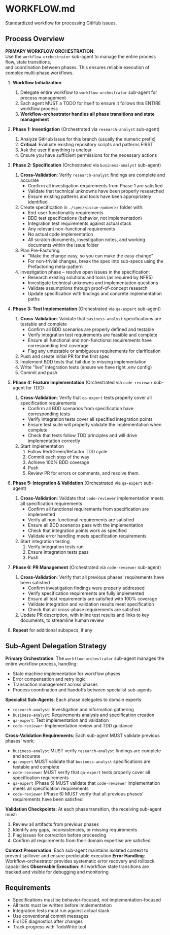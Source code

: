 # WORKFLOW.md

Standardized workflow for processing GitHub issues.

## Process Overview

**PRIMARY WORKFLOW ORCHESTRATION**:  
Use the `workflow-orchestrator` sub-agent to manage the entire process flow, state transitions,  
and coordination between phases. This ensures reliable execution of complex multi-phase workflows.

1. **Workflow Initialization**
   1. Delegate entire workflow to `workflow-orchestrator` sub-agent for process management
   1. Each agent MUST a TODO for itself to ensure it follows this ENTIRE workflow process
   1. **Workflow-orchestrator handles all phase transitions and state management**

2. **Phase 1: Investigation** (Orchestrated via `research-analyst` sub-agent)
   1. Analyze GitHub issue for this branch (usually the numeric prefix)
   1. **Critical**: Evaluate existing repository scripts and patterns FIRST
   1. Ask the user if anything is unclear
   1. Ensure you have sufficient permissions for the necessary actions

3. **Phase 2: Specification** (Orchestrated via `business-analyst` sub-agent)
   1. **Cross-Validation**: Verify `research-analyst` findings are complete and accurate
      - Confirm all investigation requirements from Phase 1 are satisfied
      - Validate that technical unknowns have been properly researched
      - Ensure existing patterns and tools have been appropriately identified
   1. Create specification in `./spec/<issue-number>/` folder with:
      - End-user functionality requirements
      - BDD test specifications (behavior, not implementation)
      - Integration test requirements against actual stack
      - Any relevant non-functional requirements
      - No actual code implementation
      - All scratch documents, investigation notes, and working documents within the issue folder
   1. Plan Pre-Factoring
      - "Make the change easy, so you can make the easy change"
      - For non-trivial changes, break the spec into sub-specs using the Prefactoring meta-pattern
   1. Investigation phase – resolve open issues in the specification:
      - Research existing solutions and tools (as required by NFR5)
      - Investigate technical unknowns and implementation questions
      - Validate assumptions through proof-of-concept research
      - Update specification with findings and concrete implementation paths

4. **Phase 3: Test Implementation** (Orchestrated via `qa-expert` sub-agent)
   1. **Cross-Validation**: Validate that `business-analyst` specifications are testable and complete
      - Confirm all BDD scenarios are properly defined and testable
      - Verify integration test requirements are feasible and complete  
      - Ensure all functional and non-functional requirements have corresponding test coverage
      - Flag any untestable or ambiguous requirements for clarification
   1. Push and create initial PR for the first spec
   1. Implement BDD tests that fail due to missing implementation
   1. Write "live" integration tests (ensure we have right .env config)
   1. Commit and push

5. **Phase 4: Feature Implementation** (Orchestrated via `code-reviewer` sub-agent for TDD)
   1. **Cross-Validation**: Verify that `qa-expert` tests properly cover all specification requirements
      - Confirm all BDD scenarios from specification have corresponding tests
      - Verify integration tests cover all specified integration points
      - Ensure test suite will properly validate the implementation when complete
      - Check that tests follow TDD principles and will drive implementation correctly
   1. Start implementation
      1. Follow Red/Green/Refactor TDD cycle
      1. Commit each step of the way
      1. Achieve 100% BDD coverage
      1. Push
      1. Review PR for errors or comments, and resolve them.

6. **Phase 5: Integration & Validation** (Orchestrated via `qa-expert` sub-agent)
   1. **Cross-Validation**: Validate that `code-reviewer` implementation meets all specification requirements
      - Confirm all functional requirements from specification are implemented
      - Verify all non-functional requirements are satisfied
      - Ensure all BDD scenarios pass with the implementation
      - Check that integration points work as specified
      - Validate error handling meets specification requirements
   1. Start integration testing
      1. Verify integration tests run
      1. Ensure integration tests pass
      1. Push

7. **Phase 6: PR Management** (Orchestrated via `code-reviewer` sub-agent)
   1. **Cross-Validation**: Verify that all previous phases' requirements have been satisfied
      - Confirm investigation findings were properly addressed
      - Verify specification requirements are fully implemented
      - Ensure all test requirements are satisfied with 100% coverage
      - Validate integration and validation results meet specification
      - Check that all cross-phase requirements are satisfied
   1. Update PR description, with inline test results and links to key documents, to streamline human review

8. **Repeat** for additional subspecs, if any

## Sub-Agent Delegation Strategy

**Primary Orchestration**: The `workflow-orchestrator` sub-agent manages the entire workflow process, handling:

- State machine implementation for workflow phases
- Error compensation and retry logic
- Transaction management across phases
- Process coordination and handoffs between specialist sub-agents

**Specialist Sub-Agents**: Each phase delegates to domain experts:

- `research-analyst`: Investigation and information gathering
- `business-analyst`: Requirements analysis and specification creation  
- `qa-expert`: Test implementation and validation
- `code-reviewer`: Implementation review and TDD guidance

**Cross-Validation Requirements**: Each sub-agent MUST validate previous phases' work:

- `business-analyst` MUST verify `research-analyst` findings are complete and accurate
- `qa-expert` MUST validate that `business-analyst` specifications are testable and complete
- `code-reviewer` MUST verify that `qa-expert` tests properly cover all specification requirements
- `qa-expert` (Phase 5) MUST validate that `code-reviewer` implementation meets all specification requirements
- `code-reviewer` (Phase 6) MUST verify that all previous phases' requirements have been satisfied

**Validation Checkpoints**: At each phase transition, the receiving sub-agent must:

1. Review all artifacts from previous phases
2. Identify any gaps, inconsistencies, or missing requirements
3. Flag issues for correction before proceeding
4. Confirm all requirements from their domain expertise are satisfied

**Context Preservation**: Each sub-agent maintains isolated context to prevent spillover and ensure predictable execution
**Error Handling**: Workflow-orchestrator provides systematic error recovery and rollback capabilities
**Observable Execution**: All workflow state transitions are tracked and visible for debugging and monitoring

## Requirements

- Specifications must be behavior-focused, not implementation-focused
- All tests must be written before implementation
- Integration tests must run against actual stack
- Use conventional commit messages
- Fix IDE diagnostics after changes
- Track progress with TodoWrite tool
